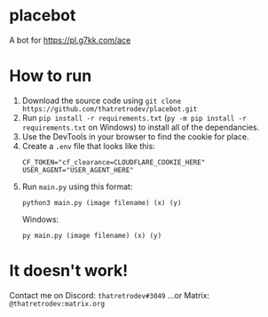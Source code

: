 # placebot
A bot for https://pl.g7kk.com/ace

# How to run

1. Download the source code using `git clone https://github.com/thatretrodev/placebot.git`
2. Run `pip install -r requirements.txt` (`py -m pip install -r requirements.txt` on Windows) to install all of the dependancies.
3. Use the DevTools in your browser to find the cookie for place.
4. Create a `.env` file that looks like this:  
	```
	CF_TOKEN="cf_clearance=CLOUDFLARE_COOKIE_HERE"
	USER_AGENT="USER_AGENT_HERE"
	```
5. Run `main.py` using this format:  
	```
	python3 main.py (image filename) (x) (y)
	```
	Windows:
	```
	py main.py (image filename) (x) (y)
	```

# It doesn't work!

Contact me on Discord: `thatretrodev#3049`
...or Matrix: `@thatretrodev:matrix.org`